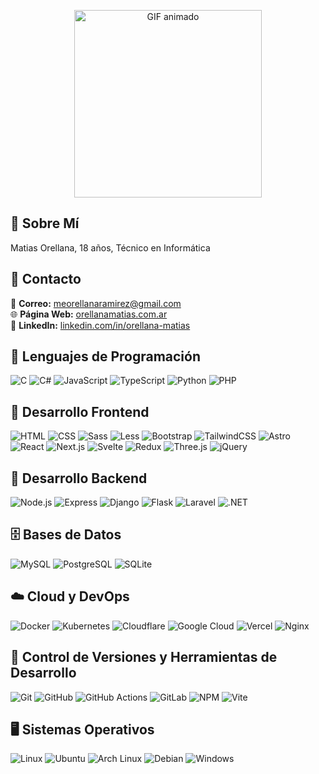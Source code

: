 <p align="center">
  <img src="https://media.giphy.com/media/njPdRtrrdyoVO/giphy.gif?cid=790b7611pxi0gvpi1bpqaca6xdmjh2v5wesx9yma1uiw64dj&ep=v1_gifs_search&rid=giphy.gif&ct=g" alt="GIF animado" width="300">
</p>

## 👤 Sobre Mí

Matias Orellana, 18 años, Técnico en Informática

## 💬 Contacto

📧 **Correo:** [meorellanaramirez@gmail.com](mailto:meorellanaramirez@gmail.com)  
🌐 **Página Web:** [orellanamatias.com.ar](https://orellanamatias.com.ar)  
💼 **LinkedIn:** [linkedin.com/in/orellana-matias](https://linkedin.com/in/orellana-matias)  


## 📌 Lenguajes de Programación
![C](https://skillicons.dev/icons?i=c)
![C#](https://skillicons.dev/icons?i=cs)
![JavaScript](https://skillicons.dev/icons?i=js)
![TypeScript](https://skillicons.dev/icons?i=ts)
![Python](https://skillicons.dev/icons?i=py)
![PHP](https://skillicons.dev/icons?i=php)

## 🎨 Desarrollo Frontend
![HTML](https://skillicons.dev/icons?i=html)
![CSS](https://skillicons.dev/icons?i=css)
![Sass](https://skillicons.dev/icons?i=sass)
![Less](https://skillicons.dev/icons?i=less)
![Bootstrap](https://skillicons.dev/icons?i=bootstrap)
![TailwindCSS](https://skillicons.dev/icons?i=tailwind)
![Astro](https://skillicons.dev/icons?i=astro)
![React](https://skillicons.dev/icons?i=react)
![Next.js](https://skillicons.dev/icons?i=nextjs)
![Svelte](https://skillicons.dev/icons?i=svelte)
![Redux](https://skillicons.dev/icons?i=redux)
![Three.js](https://skillicons.dev/icons?i=threejs)
![jQuery](https://skillicons.dev/icons?i=jquery)

## 🔧 Desarrollo Backend
![Node.js](https://skillicons.dev/icons?i=nodejs)
![Express](https://skillicons.dev/icons?i=express)
![Django](https://skillicons.dev/icons?i=django)
![Flask](https://skillicons.dev/icons?i=flask)
![Laravel](https://skillicons.dev/icons?i=laravel)
![.NET](https://skillicons.dev/icons?i=dotnet)

## 🗄️ Bases de Datos
![MySQL](https://skillicons.dev/icons?i=mysql)
![PostgreSQL](https://skillicons.dev/icons?i=postgres)
![SQLite](https://skillicons.dev/icons?i=sqlite)

## ☁️ Cloud y DevOps
![Docker](https://skillicons.dev/icons?i=docker)
![Kubernetes](https://skillicons.dev/icons?i=kubernetes)
![Cloudflare](https://skillicons.dev/icons?i=cloudflare)
![Google Cloud](https://skillicons.dev/icons?i=gcp)
![Vercel](https://skillicons.dev/icons?i=vercel)
![Nginx](https://skillicons.dev/icons?i=nginx)

## 🔄 Control de Versiones y Herramientas de Desarrollo
![Git](https://skillicons.dev/icons?i=git)
![GitHub](https://skillicons.dev/icons?i=github)
![GitHub Actions](https://skillicons.dev/icons?i=githubactions)
![GitLab](https://skillicons.dev/icons?i=gitlab)
![NPM](https://skillicons.dev/icons?i=npm)
![Vite](https://skillicons.dev/icons?i=vite)

## 🖥️ Sistemas Operativos
![Linux](https://skillicons.dev/icons?i=linux)
![Ubuntu](https://skillicons.dev/icons?i=ubuntu)
![Arch Linux](https://skillicons.dev/icons?i=arch)
![Debian](https://skillicons.dev/icons?i=debian)
![Windows](https://skillicons.dev/icons?i=windows)
